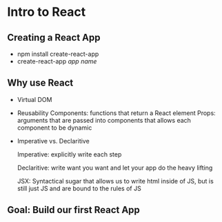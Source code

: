 # Intro to React

## Creating a React App

- npm install create-react-app
- create-react-app _app name_

## Why use React

- Virtual DOM
- Reusability
    Components: functions that return a React element
    Props: arguments that are passed into components that allows each component to be dynamic
- Imperative vs. Declaritive

    Imperative: explicitly write each step

    Declaritive: write want you want and let your app do the heavy lifting

    JSX: Syntactical sugar that allows us to write html inside of JS, but is still just JS and are bound to the rules of JS

## Goal: Build our first React App
